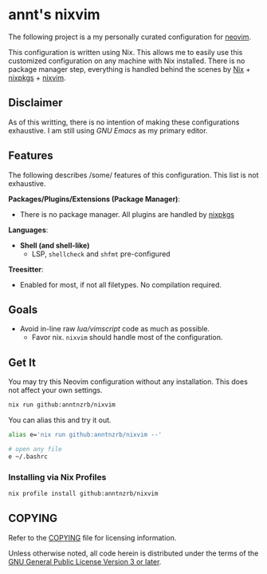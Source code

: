# annt's nixvim

The following project is a my personally curated configuration for
[neovim](https://neovim.io).

This configuration is written using Nix. This allows me to easily use this
customized configuration on any machine with Nix installed.
There is no package manager step, everything is handled behind the scenes by
[Nix](https://nixos.org) +
[nixpkgs](https://search.nixos.org/packages?channel=unstable&type=packages&query=vimPlugins) +
[nixvim](https://github.com/nix-community/nixvim).

## Disclaimer

As of this writting, there is no intention of making these configurations
exhaustive. I am still using _GNU Emacs_ as my primary editor.

## Features

The following describes /some/ features of this configuration. This list is not
exhaustive.

**Packages/Plugins/Extensions (Package Manager)**:

- There is no package manager. All plugins are handled by
  [nixpkgs](https://search.nixos.org/packages?channel=unstable&type=packages&query=vimPlugins)

**Languages**:

- **Shell (and shell-like)**
  - LSP, `shellcheck` and `shfmt` pre-configured

**Treesitter**:

- Enabled for most, if not all filetypes. No compilation required.

## Goals

- Avoid in-line raw _lua/vimscript_ code as much as possible.
  - Favor nix. `nixvim` should handle most of the configuration.

## Get It

You may try this Neovim configuration without any installation. This does not
affect your own settings.

```sh
nix run github:anntnzrb/nixvim
```

You can alias this and try it out.

```sh
alias e='nix run github:anntnzrb/nixvim --'

# open any file
e ~/.bashrc
```

### Installing via Nix Profiles

```sh
nix profile install github:anntnzrb/nixvim
```

## COPYING

Refer to the [COPYING](./COPYING) file for licensing information.

Unless otherwise noted, all code herein is distributed under the terms of the
[GNU General Public License Version 3 or later](https://www.gnu.org/licenses/gpl-3.0.en.html).
